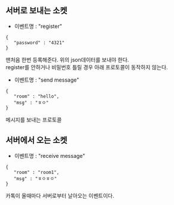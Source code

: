 서버로 보내는 소켓
------
* 이벤트명 : "register"
```
{
   "password" : "4321"
}
```
맨처음 한번 등록해준다. 위의 json데이터를 보내야 한다.  
register를 안하거나 비밀번호 틀릴 경우 아래 프로토콜이 동작하지 않는다.

* 이벤트명 : "send message"
```
{
   "room" : "hello",
   "msg" : "ㅎㅇ"
}
```
메시지를 보내는 프로토콜

서버에서 오는 소켓
--------------
* 이벤트명 : "receive message"
```
{
   "room" : "room1",
   "msg" : "ㅎㅇㅎㅇ"
}
```
카톡이 올때마다 서버로부터 날아오는 이벤트이다.